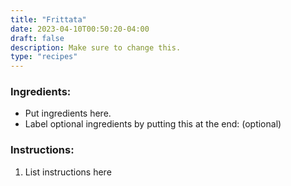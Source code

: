 ```yaml
---
title: "Frittata"
date: 2023-04-10T00:50:20-04:00
draft: false
description: Make sure to change this.
type: "recipes"
---
```


### Ingredients:


- Put ingredients here.
- Label optional ingredients by putting this at the end: (optional)

### Instructions:

1. List instructions here